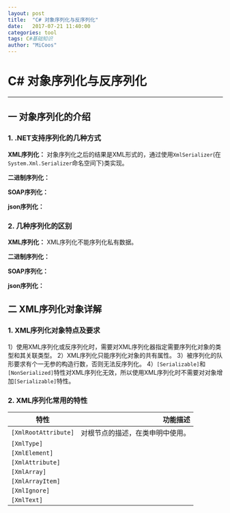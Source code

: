 ```yaml
---
layout: post
title:  "C# 对象序列化与反序列化"
date:   2017-07-21 11:40:00
categories: tool
tags: C#基础知识
author: "MiCoos"
---
```


# C# 对象序列化与反序列化 #

----------
## 一 对象序列化的介绍 ##

### 1. .NET支持序列化的几种方式 ###
**XML序列化：** 对象序列化之后的结果是XML形式的，通过使用`XmlSerializer`(在`System.Xml.Serializer`命名空间下)类实现。

**二进制序列化：**

**SOAP序列化：**

**json序列化：**

### 2. 几种序列化的区别 ###
**XML序列化：** XML序列化不能序列化私有数据。

**二进制序列化：**

**SOAP序列化：**

**json序列化：**


## 二 XML序列化对象详解 ##
### 1. XML序列化对象特点及要求 ###

1）使用XML序列化或反序列化时，需要对XML序列化器指定需要序列化对象的类型和其关联类型。
2）XML序列化只能序列化对象的共有属性。
3）被序列化的队形要求有个一无参的构造行数，否则无法反序列化。
4）`[Serializable]`和`[NonSerialized]`特性对XML序列化无效，所以使用XML序列化时不需要对对象增加`[Serializable]`特性。

### 2. XML序列化常用的特性 ###
|特性|功能描述|
|-----|-----:|
|`[XmlRootAttribute]`| 对根节点的描述，在类申明中使用。
|`[XmlType]` ||
|`[XmlElement]` ||
|`[XmlAttribute]` ||
|`[XmlArray]` ||
|`[XmlArrayItem]`| |
|`[XmlIgnore]`| |
|`[XmlText]`| |



